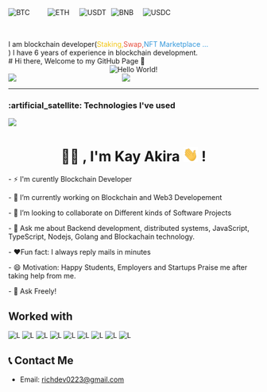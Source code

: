 <div style="display:flex; flex-wrap:warp;">
<img src="https://s2.coinmarketcap.com/static/img/coins/64x64/1.png" height="64" width="64" alt="BTC" style="padding-right:15px;">
<img src="https://s2.coinmarketcap.com/static/img/coins/64x64/1027.png" height="64" width="64" alt="ETH">
  <img src="https://s2.coinmarketcap.com/static/img/coins/64x64/825.png" height="64" width="64" alt="USDT">
<img src="https://s2.coinmarketcap.com/static/img/coins/64x64/1839.png" height="64" width="64" alt="BNB">
<img src="https://s2.coinmarketcap.com/static/img/coins/64x64/3408.png" height="64" width="64" alt="USDC">
  </div>
  <div style="display:flex;flex-wrap:wrap;">
  <a>I am blockchain developer(</a>
    <a style="color:#f1c40f;">Staking,</a>
  <a style="color:#e74c3c;">Swap,</a>
  <a style="color:#3498db;">NFT Marketplace ...</a>
    <a>) I have 6 years of experience in blockchain development.</a>
</div>
# Hi there, Welcome to my GitHub Page 👋

<div style="text-align: center;"> 
  <img width="400" src="https://readme-typing-svg.herokuapp.com?font=JetBrains+Mono&weight=600&size=30&duration=2500&width=535&lines=Blockchain+Development;Web3+Development;Backend+as+a+Service"  alt="Hello World!"/>
</div>

<div style="display: flex;" align="left">
  <img width="345" style="margin-right: 30px;" src="https://github-readme-stats-git-masterrstaa-rickstaa.vercel.app/api/top-langs/?username=monster223223&langs_count=8&layout=compact&theme=vision-friendly-dark&border_radius=7.5" />
  <img width="476" src="https://github-readme-streak-stats.herokuapp.com?user=monster223223&theme=vision-friendly-dark&&border_radius=7.5&date_format=M%20j%5B%2C%20Y%5D" />
</div>

<hr />

<div>
  <h3 align="left">:artificial_satellite: Technologies I've used</h3>
  <div align="left">
    <img src="https://skillicons.dev/icons?i=js,html,css,dart,express,git,java,materialui,flutter,mongodb,nodejs,react,tailwind,vercel,vite,figma,firebase,kotlin" />
  </div>
</div>


<!-- ## About Me😀 -->
<h1 align="center"> 🙏🏻 , I'm Kay Akira <img src="https://raw.githubusercontent.com/ABSphreak/ABSphreak/master/gifs/Hi.gif" width="30px"> ! </h1>
<p>- ⚡  I'm curently Blockchain Developer </p>
<p>- 🔭 I’m currently working on Blockchain and Web3 Developement</p>
<p>- 👯 I’m looking to collaborate on Different kinds of Software Projects</p>
<p>- 💬 Ask me about Backend development, distributed systems, JavaScript, TypeScript, Nodejs, Golang and Blockachain technology.</p>
<p>- ❤Fun fact: I always reply mails in minutes</p>
<p>- 😄 Motivation: Happy Students, Employers and Startups Praise me after taking help from me.</p> 
<p>- 🌱 Ask Freely!</p>

<!-- - 🌱 I’m currently learning u... -->
<!-- - 👯 I’m looking to collaborate on ... -->
<!-- - 🤔 I’m looking for help with ... -->
<!-- - 💬 Ask me about ... -->

## Worked with

![L](https://img.shields.io/badge/Language-C-brightgreen)
![L](https://img.shields.io/badge/Language-C%2B%2B-orange)
![L](https://img.shields.io/badge/Language-C%23-brightgreen)
![L](https://img.shields.io/badge/Language-Python-blue)
![L](https://img.shields.io/badge/Language-Java-red)
![L](https://img.shields.io/badge/Language-Html/Css/Javascript/Typescript-yellow)
![L](https://img.shields.io/badge/Language-Solidity-red)
![L](https://img.shields.io/badge/Language-SQL-blue)
![L](https://img.shields.io/badge/Language-NoSQL-blue)





## 📞 Contact Me 
* Email: richdev0223@gmail.com


